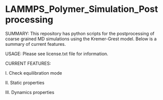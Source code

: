 # LAMMPS_Polymer_Simulation_Postprocessing

SUMMARY: This repository has python scripts for the postprocessing of coarse grained MD simulations using the Kremer-Grest model. Below is a summary of current features.

USAGE: Please see license.txt file for information.

CURRENT FEATURES: 
   
   I. Check equilibration mode
   
   II. Static properties
   
   III. Dynamics properties
